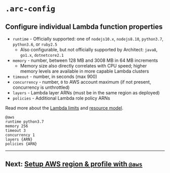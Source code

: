 # `.arc-config`
## Configure individual Lambda function properties

- `runtime` - Officially supported: one of `nodejs10.x`, `nodejs8.10`, `python3.7`, `python3.6`, or `ruby2.5`
  - Also configurable, but not officially supported by Architect: `java8`, `go1.x`, `dotnetcore2.1`
- `memory` - number, between 128 MB and 3008 MB in 64 MB increments
  - Memory size also directly correlates with CPU speed; higher memory levels are available in more capable Lambda clusters
- `timeout` - number, in seconds (max 900)
- `concurrency` - number, `0` to AWS account maximum (if not present, concurrency is unthrottled)
- `layers` - Lambda layer ARNs (must be in the same region as deployed)
- `policies` - Additional Lambda role policy ARNs

Read more about the [Lambda limits](https://docs.aws.amazon.com/lambda/latest/dg/limits.html) and [resource model](https://docs.aws.amazon.com/lambda/latest/dg/resource-model.html).

```arc
@aws
runtime python3.7
memory 256
timeout 3
concurrency 1
layers {ARN}
policies {ARN}
```

---

## Next: [Setup AWS region & profile with `@aws`](/reference/aws)
